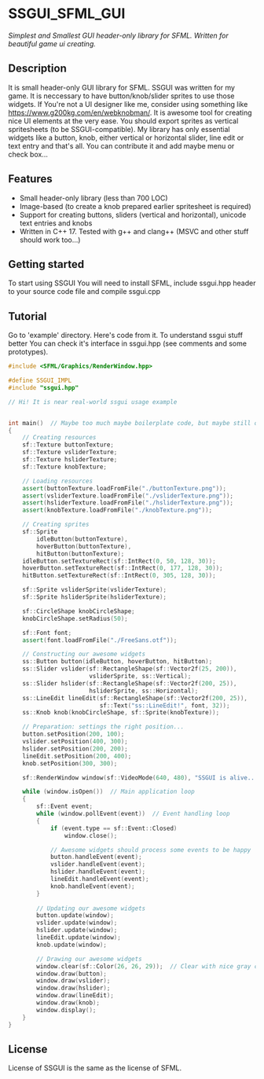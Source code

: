 # SSGUI_SFML_GUI
_Simplest and Smallest GUI header-only library for SFML. Written for beautiful game ui creating._

## Description
It is small header-only GUI library for SFML. SSGUI was written for my game. It is neccessary to have button/knob/slider sprites to use those widgets. If You're not a UI designer like me, consider using something like https://www.g200kg.com/en/webknobman/. It is awesome tool for creating nice UI elements at the very ease. You should export sprites as vertical spritesheets (to be SSGUI-compatible). My library has only essential widgets like a button, knob, either vertical or horizontal slider, line edit or text entry and that's all. You can contribute it and add maybe menu or check box...

## Features
* Small header-only library (less than 700 LOC)
* Image-based (to create a knob prepared earlier spritesheet is required)
* Support for creating buttons, sliders (vertical and horizontal), unicode text entries and knobs
* Written in C++ 17. Tested with g++ and clang++ (MSVC and other stuff should work too...)

## Getting started
To start using SSGUI You will need to install SFML, include ssgui.hpp header to your source code file and compile ssgui.cpp

## Tutorial
Go to 'example' directory.
Here's code from it.
To understand ssgui stuff better You can check it's interface in ssgui.hpp (see comments and some prototypes).

```cpp
#include <SFML/Graphics/RenderWindow.hpp>

#define SSGUI_IMPL
#include "ssgui.hpp"

// Hi! It is near real-world ssgui usage example


int main()  // Maybe too much maybe boilerplate code, but maybe still ok...
{
    // Creating resources
    sf::Texture buttonTexture;
    sf::Texture vsliderTexture;
    sf::Texture hsliderTexture;
    sf::Texture knobTexture;

    // Loading resources
    assert(buttonTexture.loadFromFile("./buttonTexture.png"));
    assert(vsliderTexture.loadFromFile("./vsliderTexture.png"));
    assert(hsliderTexture.loadFromFile("./hsliderTexture.png"));
    assert(knobTexture.loadFromFile("./knobTexture.png"));

    // Creating sprites
    sf::Sprite 
        idleButton(buttonTexture),
        hoverButton(buttonTexture),
        hitButton(buttonTexture);
    idleButton.setTextureRect(sf::IntRect(0, 50, 128, 30));
    hoverButton.setTextureRect(sf::IntRect(0, 177, 128, 30));
    hitButton.setTextureRect(sf::IntRect(0, 305, 128, 30));

    sf::Sprite vsliderSprite(vsliderTexture);
    sf::Sprite hsliderSprite(hsliderTexture);

    sf::CircleShape knobCircleShape;
    knobCircleShape.setRadius(50);

    sf::Font font;
    assert(font.loadFromFile("./FreeSans.otf"));

    // Constructing our awesome widgets
    ss::Button button(idleButton, hoverButton, hitButton);
    ss::Slider vslider(sf::RectangleShape(sf::Vector2f(25, 200)),
                       vsliderSprite, ss::Vertical);
    ss::Slider hslider(sf::RectangleShape(sf::Vector2f(200, 25)),
                       hsliderSprite, ss::Horizontal);
    ss::LineEdit lineEdit(sf::RectangleShape(sf::Vector2f(200, 25)),
                          sf::Text("ss::LineEdit!", font, 32));
    ss::Knob knob(knobCircleShape, sf::Sprite(knobTexture));

    // Preparation: settings the right position...
    button.setPosition(200, 100);
    vslider.setPosition(400, 300);
    hslider.setPosition(200, 200);
    lineEdit.setPosition(200, 400);
    knob.setPosition(300, 300);

    sf::RenderWindow window(sf::VideoMode(640, 480), "SSGUI is alive...");

    while (window.isOpen())  // Main application loop
    {
        sf::Event event;
        while (window.pollEvent(event))  // Event handling loop
        {
            if (event.type == sf::Event::Closed)
                window.close();

            // Awesome widgets should process some events to be happy
            button.handleEvent(event);
            vslider.handleEvent(event);
            hslider.handleEvent(event);
            lineEdit.handleEvent(event);
            knob.handleEvent(event);
        }
        
        // Updating our awesome widgets
        button.update(window);
        vslider.update(window);
        hslider.update(window);
        lineEdit.update(window);
        knob.update(window);

        // Drawing our awesome widgets
        window.clear(sf::Color(26, 26, 29));  // Clear with nice gray color
        window.draw(button);
        window.draw(vslider);
        window.draw(hslider);
        window.draw(lineEdit);
        window.draw(knob);
        window.display();
    }
}
```

## License
License of SSGUI is the same as the license of SFML.
